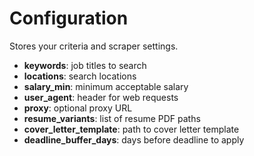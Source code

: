 # Configuration

Stores your criteria and scraper settings.

- **keywords**: job titles to search
- **locations**: search locations
- **salary_min**: minimum acceptable salary
- **user_agent**: header for web requests
- **proxy**: optional proxy URL
- **resume_variants**: list of resume PDF paths
- **cover_letter_template**: path to cover letter template
- **deadline_buffer_days**: days before deadline to apply
